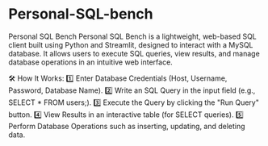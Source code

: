 # Personal-SQL-bench
 Personal SQL Bench 
Personal SQL Bench is a lightweight, web-based SQL client built using Python and Streamlit, designed to interact with a MySQL database. It allows users to execute SQL queries, view results, and manage database operations in an intuitive web interface.

🛠 How It Works:
1️⃣ Enter Database Credentials (Host, Username, Password, Database Name).
2️⃣ Write an SQL Query in the input field (e.g., SELECT * FROM users;).
3️⃣ Execute the Query by clicking the "Run Query" button.
4️⃣ View Results in an interactive table (for SELECT queries).
5️⃣ Perform Database Operations such as inserting, updating, and deleting data.
